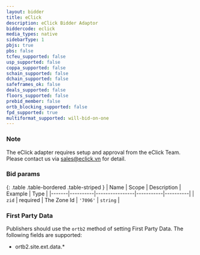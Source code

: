 ```yaml
---
layout: bidder
title: eClick
description: eClick Bidder Adaptor
biddercode: eclick
media_types: native
sidebarType: 1
pbjs: true
pbs: false
tcfeu_supported: false
usp_supported: false
coppa_supported: false
schain_supported: false
dchain_supported: false
safeframes_ok: false
deals_supported: false
floors_supported: false
prebid_member: false
ortb_blocking_supported: false
fpd_supported: true
multiformat_supported: will-bid-on-one
---
```


### Note

The eClick adapter requires setup and approval from the eClick Team. Please contact us via <sales@eclick.vn> for detail.

### Bid params

{: .table .table-bordered .table-striped }
| Name  | Scope    | Description    | Example   | Type     |
|-------|----------|----------------|-----------|----------|
| `zid` | required | The Zone Id    | `'7096'`  | `string` |

### First Party Data

Publishers should use the `ortb2` method of setting First Party Data. The following fields are supported:

- ortb2.site.ext.data.*
